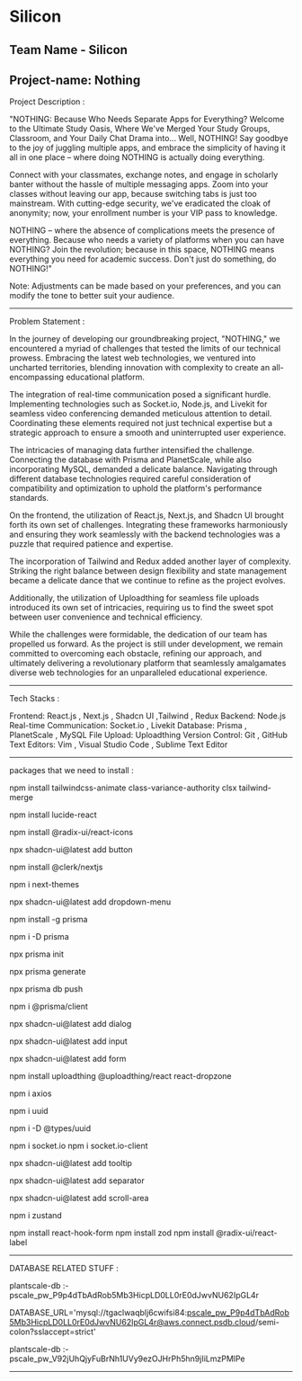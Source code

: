 # Silicon

Team Name - Silicon
--------------------------------------------------------------------------
Project-name: Nothing
--------------------------------------------------------------------------
Project Description :

"NOTHING: Because Who Needs Separate Apps for Everything? Welcome to the Ultimate Study Oasis, Where We've Merged Your Study Groups, Classroom, and Your Daily Chat Drama into... Well, NOTHING! Say goodbye to the joy of juggling multiple apps, and embrace the simplicity of having it all in one place – where doing NOTHING is actually doing everything.

Connect with your classmates, exchange notes, and engage in scholarly banter without the hassle of multiple messaging apps. Zoom into your classes without leaving our app, because switching tabs is just too mainstream. With cutting-edge security, we've eradicated the cloak of anonymity; now, your enrollment number is your VIP pass to knowledge.

NOTHING – where the absence of complications meets the presence of everything. Because who needs a variety of platforms when you can have NOTHING? Join the revolution; because in this space, NOTHING means everything you need for academic success. Don't just do something, do NOTHING!"

Note: Adjustments can be made based on your preferences, and you can modify the tone to better suit your audience.

--------------------------------------------------------------------------------------------
Problem Statement : 

In the journey of developing our groundbreaking project, "NOTHING," we encountered a myriad of challenges that tested the limits of our technical prowess. Embracing the latest web technologies, we ventured into uncharted territories, blending innovation with complexity to create an all-encompassing educational platform.

The integration of real-time communication posed a significant hurdle. Implementing technologies such as Socket.io, Node.js, and Livekit for seamless video conferencing demanded meticulous attention to detail. Coordinating these elements required not just technical expertise but a strategic approach to ensure a smooth and uninterrupted user experience.

The intricacies of managing data further intensified the challenge. Connecting the database with Prisma and PlanetScale, while also incorporating MySQL, demanded a delicate balance. Navigating through different database technologies required careful consideration of compatibility and optimization to uphold the platform's performance standards.

On the frontend, the utilization of React.js, Next.js, and Shadcn UI brought forth its own set of challenges. Integrating these frameworks harmoniously and ensuring they work seamlessly with the backend technologies was a puzzle that required patience and expertise.

The incorporation of Tailwind and Redux added another layer of complexity. Striking the right balance between design flexibility and state management became a delicate dance that we continue to refine as the project evolves.

Additionally, the utilization of Uploadthing for seamless file uploads introduced its own set of intricacies, requiring us to find the sweet spot between user convenience and technical efficiency.

While the challenges were formidable, the dedication of our team has propelled us forward. As the project is still under development, we remain committed to overcoming each obstacle, refining our approach, and ultimately delivering a revolutionary platform that seamlessly amalgamates diverse web technologies for an unparalleled educational experience.

--------------------------------------------------------------------------------------------
Tech Stacks : 

Frontend: React.js , Next.js , Shadcn UI ,Tailwind , Redux
Backend: Node.js 
Real-time Communication: Socket.io , Livekit
Database: Prisma , PlanetScale , MySQL
File Upload: Uploadthing
Version Control: Git , GitHub
Text Editors: Vim , Visual Studio Code , Sublime Text Editor

-------------------------------------------------------------------------------------------
packages that we need to install :

npm install tailwindcss-animate class-variance-authority clsx tailwind-merge

npm install lucide-react

npm install @radix-ui/react-icons

npx shadcn-ui@latest add button

npm install @clerk/nextjs

npm i next-themes

npx shadcn-ui@latest add dropdown-menu

npm install -g prisma

npm i -D prisma

npx prisma init

npx prisma generate

npx prisma db push 

npm i @prisma/client

npx shadcn-ui@latest add dialog

npx shadcn-ui@latest add input

npx shadcn-ui@latest add form

npm install uploadthing @uploadthing/react react-dropzone

npm i axios

npm i uuid

npm i -D @types/uuid

npm i socket.io
npm i socket.io-client

npx shadcn-ui@latest add tooltip

npx shadcn-ui@latest add separator

npx shadcn-ui@latest add scroll-area

npm i zustand


npm install react-hook-form
npm install zod
npm install @radix-ui/react-label

---------------------------------------------------------------------
DATABASE RELATED STUFF :

plantscale-db :- pscale_pw_P9p4dTbAdRob5Mb3HicpLD0LL0rE0dJwvNU62IpGL4r

DATABASE_URL='mysql://tgaclwaqblj6cwifsi84:pscale_pw_P9p4dTbAdRob5Mb3HicpLD0LL0rE0dJwvNU62IpGL4r@aws.connect.psdb.cloud/semi-colon?sslaccept=strict'

plantscale-db :- pscale_pw_V92jUhQjyFuBrNh1UVy9ezOJHrPh5hn9jIiLmzPMlPe

------------------------------------------------------------------------
